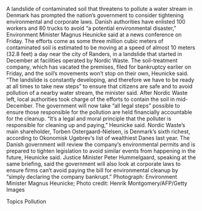 A landslide of contaminated soil that threatens to pollute a water stream in Denmark has prompted the nation’s government to consider tightening environmental and corporate laws.
Danish authorities have enlisted 100 workers and 80 trucks to avoid “a potential environmental disaster,” Environment Minister Magnus Heunicke said at a news conference on Friday.
The efforts come as some three million cubic meters of contaminated soil is estimated to be moving at a speed of almost 10 meters (32.8 feet) a day near the city of Randers, in a landslide that started in December at facilities operated by Nordic Waste. The soil-treatment company, which has vacated the premises, filed for bankruptcy earlier on Friday, and the soil’s movements won’t stop on their own, Heunicke said.
“The landslide is constantly developing, and therefore we have to be ready at all times to take new steps” to ensure that citizens are safe and to avoid pollution of a nearby water stream, the minister said.
After Nordic Waste left, local authorities took charge of the efforts to contain the soil in mid-December. The government will now take “all legal steps” possible to ensure those responsible for the pollution are held financially accountable for the cleanup.
“It’s a legal and moral principle that the polluter is responsible for cleaning up and paying,” Heunicke said.
Nordic Waste’s main shareholder, Torben Ostergaard-Nielsen, is Denmark’s sixth richest, according to Okonomisk Ugebrev‘s list of wealthiest Danes last year.
The Danish government will review the company’s environmental permits and is prepared to tighten legislation to avoid similar events from happening in the future, Heunicke said. Justice Minister Peter Hummelgaard, speaking at the same briefing, said the government will also look at corporate laws to ensure firms can’t avoid paying the bill for environmental cleanup by “simply declaring the company bankrupt.”
Photograph: Environment Minister Magnus Heunicke; Photo credit: Henrik Montgomery/AFP/Getty Images

Topics
Pollution
